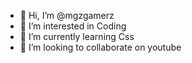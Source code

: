- 👋 Hi, I’m @mgzgamerz
- 👀 I’m interested in Coding
- 🌱 I’m currently learning Css
- 💞️ I’m looking to collaborate on youtube


<!---
mgzgamerz/mgzgamerz is a ✨ special ✨ repository because its `README.md` (this file) appears on your GitHub profile.
You can click the Preview link to take a look at your changes.
--->
